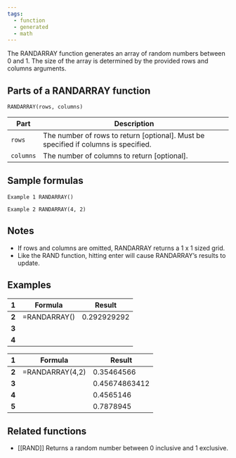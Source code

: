 ```yaml
---
tags:
  - function
  - generated
  - math
---
```


The RANDARRAY function generates an array of random numbers between 0 and 1. The size of the array is determined by the provided rows and columns arguments.

Parts of a RANDARRAY function
-----------------------------

`RANDARRAY(rows, columns)`

| **Part** | **Description** |
| --- | --- |
| `rows` | The number of rows to return [optional]. Must be specified if columns is specified. |
| `columns` | The number of columns to return [optional]. |

Sample formulas
---------------

`Example 1 RANDARRAY()`

`Example 2 RANDARRAY(4, 2)`

Notes
-----

* If rows and columns are omitted, RANDARRAY returns a 1 x 1 sized grid.
* Like the RAND function, hitting enter will cause RANDARRAY’s results to update.

Examples
--------

| 1 | Formula | Result |
| --- | --- | --- |
| **2** | =RANDARRAY() | 0.292929292 |
| **3** |  |  |
| **4** |  |  |

| 1 | Formula | Result |
| --- | --- | --- |
| **2** | =RANDARRAY(4,2) | 0.35464566 | 0.124214214 |
| **3** |  | 0.45674863412 | 0.4561312 |
| **4** |  | 0.4565146 | 0.12645601 |
| **5** |  | 0.7878945 | 0.13459698 |

Related functions
-----------------

* [[RAND]] Returns a random number between 0 inclusive and 1 exclusive.